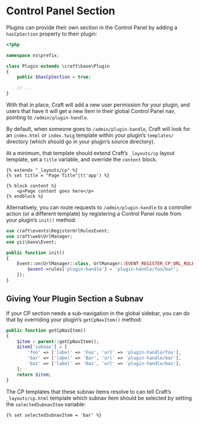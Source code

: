 Control Panel Section
=====================

Plugins can provide their own section in the Control Panel by adding a `hasCpSection` property to their plugin:

```php
<?php

namespace ns\prefix;

class Plugin extends \craft\base\Plugin
{
    public $hasCpSection = true;

    // ...
}
```

With that in place, Craft will add a new user permission for your plugin, and users that have it will get a new item in their global Control Panel nav, pointing to `/admin/plugin-handle`.

By default, when someone goes to `/admin/plugin-handle`, Craft will look for an `index.html` or `index.twig` template within your plugin’s `templates/` directory (which should go in your plugin’s source directory).

At a minimum, that template should extend Craft’s `_layouts/cp` layout template, set a `title` variable, and override the `content` block.

```twig
{% extends "_layouts/cp" %}
{% set title = "Page Title"|t('app') %}

{% block content %}
    <p>Page content goes here</p>
{% endblock %}
```

Alternatively, you can route requests to `/admin/plugin-handle` to a controller action (or a different template) by registering a Control Panel route from your plugin’s `init()` method:

```php
use craft\events\RegisterUrlRulesEvent;
use craft\web\UrlManager;
use yii\base\Event;

public function init()
{
    Event::on(UrlManager::class, UrlManager::EVENT_REGISTER_CP_URL_RULES, function(RegisterUrlRulesEvent $event) {
        $event->rules['plugin-handle'] = 'plugin-handle/foo/bar';
    });
}
```

## Giving Your Plugin Section a Subnav

If your CP section needs a sub-navigation in the global sidebar, you can do that by overriding your plugin’s `getCpNavItem()` method:

```php
public function getCpNavItem()
{
    $item = parent::getCpNavItem();
    $item['subnav'] = [
        'foo' => ['label' => 'Foo', 'url' => 'plugin-handle/foo'],
        'bar' => ['label' => 'Bar', 'url' => 'plugin-handle/bar'],
        'baz' => ['label' => 'Baz', 'url' => 'plugin-handle/baz'],
    ];
    return $item;
}
```

The CP templates that these subnav items resolve to can tell Craft’s `_layouts/cp.html` template which subnav item should be selected by setting the `selectedSubnavItem` variable:

```twig
{% set selectedSubnavItem = 'bar' %}
```
